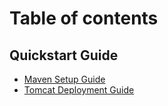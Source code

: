 # Table of contents

## Quickstart Guide

* [Maven Setup Guide](README.md)
* [Tomcat Deployment Guide](quickstart-guide/tomcat-deployment-guide.md)
